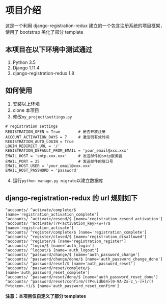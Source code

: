 # 项目介绍
这是一个利用 django-registration-redux 建立的一个包含注册系统的项目框架，使用了 bootstrap 美化了部分 template
## 本项目在以下环境中测试通过
1. Python 3.5
2. Django 1.11.4
3. django-registration-redux 1.8
## 如何使用
1. 安装以上环境
2. clone 本项目
3. 修改```my_project\settings.py```
```
# registration settings
REGISTRATION_OPEN = True        # 是否开放注册
ACCOUNT_ACTIVATION_DAYS = 7     # 激活码有效时间
REGISTRATION_AUTO_LOGIN = True
LOGIN_REDIRECT_URL = '/'
REGISTRATION_DEFAULT_FROM_EMAIL = 'your_email@xxx.xxx'
EMAIL_HOST = 'smtp.xxx.xxx'     # 发送邮件的smtp服务器
EMAIL_PORT = 25                 # 发送邮件的端口号
EMAIL_HOST_USER = 'your_email@xxx.xxx'
EMAIL_HOST_PASSWORD = 'password'
```
4. 运行```python manage.py migrate```以建立数据库
## django-registration-redux 的 url 规则如下
```
^accounts/ ^activate/complete/$ [name='registration_activation_complete']
^accounts/ ^activate/resend/$ [name='registration_resend_activation']
^accounts/ ^activate/(?P<activation_key>\w+)/$ [name='registration_activate']
^accounts/ ^register/complete/$ [name='registration_complete']
^accounts/ ^register/closed/$ [name='registration_disallowed']
^accounts/ ^register/$ [name='registration_register']
^accounts/ ^login/$ [name='auth_login']
^accounts/ ^logout/$ [name='auth_logout']
^accounts/ ^password/change/$ [name='auth_password_change']
^accounts/ ^password/change/done/$ [name='auth_password_change_done']
^accounts/ ^password/reset/$ [name='auth_password_reset']
^accounts/ ^password/reset/complete/$ [name='auth_password_reset_complete']
^accounts/ ^password/reset/done/$ [name='auth_password_reset_done']
^accounts/ ^password/reset/confirm/(?P<uidb64>[0-9A-Za-z_\-]+)/(?P<token>.+)/$ [name='auth_password_reset_confirm']
```
**注意：本项目仅自定义了部分 templates**